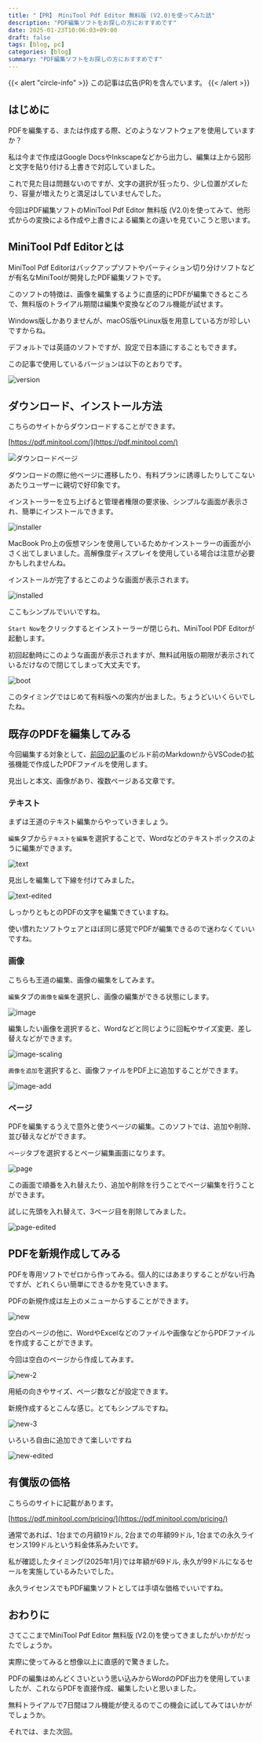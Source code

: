 ```yaml
---
title: "【PR】 MiniTool Pdf Editor 無料版 (V2.0)を使ってみた話"
description: "PDF編集ソフトをお探しの方におすすめです"
date: 2025-01-23T10:06:03+09:00
draft: false
tags: [blog, pc]
categories: [blog]
summary: "PDF編集ソフトをお探しの方におすすめです"
---
```


{{< alert "circle-info" >}}
この記事は広告(PR)を含んでいます。
{{< /alert >}}

## はじめに

PDFを編集する、または作成する際、どのようなソフトウェアを使用していますか？

私は今まで作成はGoogle DocsやInkscapeなどから出力し、編集は上から図形と文字を貼り付ける上書きで対応していました。

これで見た目は問題ないのですが、文字の選択が狂ったり、少し位置がズレたり、容量が増えたりと満足はしていませんでした。

今回はPDF編集ソフトのMiniTool Pdf Editor 無料版 (V2.0)を使ってみて、他形式からの変換による作成や上書きによる編集との違いを見ていこうと思います。

## MiniTool Pdf Editorとは

MiniTool Pdf Editorはバックアップソフトやパーティション切り分けソフトなどが有名なMiniToolが開発したPDF編集ソフトです。

このソフトの特徴は、画像を編集するように直感的にPDFが編集できるところで、無料版のトライアル期間は編集や変換などのフル機能が試せます。

Windows版しかありませんが、macOS版やLinux版を用意している方が珍しいですからね。

デフォルトでは英語のソフトですが、設定で日本語にすることもできます。

この記事で使用しているバージョンは以下のとおりです。

![version](version.png)

## ダウンロード、インストール方法

こちらのサイトからダウンロードすることができます。

[https://pdf.minitool.com/](https://pdf.minitool.com/)

![ダウンロードページ](download.png)

ダウンロードの際に他ページに遷移したり、有料プランに誘導したりしてこないあたりユーザーに親切で好印象です。

インストーラーを立ち上げると管理者権限の要求後、シンプルな画面が表示され、簡単にインストールできます。

![installer](installer.png)

MacBook Pro上の仮想マシンを使用しているためかインストーラーの画面が小さく出てしまいました。高解像度ディスプレイを使用している場合は注意が必要かもしれませんね。

インストールが完了するとこのような画面が表示されます。

![installed](installed.png)

ここもシンプルでいいですね。

`Start Now`をクリックするとインストーラーが閉じられ、MiniTool PDF Editorが起動します。

初回起動時にこのような画面が表示されますが、無料試用版の期限が表示されているだけなので閉じてしまって大丈夫です。

![boot](boot.png)

このタイミングではじめて有料版への案内が出ました。ちょうどいいくらいでしたね。

## 既存のPDFを編集してみる

今回編集する対象として、[前回の記事](https://sunset0916.net/blog/2024/12/31/the-sanzai-2024/)のビルド前のMarkdownからVSCodeの拡張機能で作成したPDFファイルを使用します。

見出しと本文、画像があり、複数ページある文章です。

### テキスト

まずは王道のテキスト編集からやっていきましょう。

`編集`タブから`テキストを編集`を選択することで、Wordなどのテキストボックスのように編集ができます。

![text](text.png)

見出しを編集して下線を付けてみました。

![text-edited](text-edited.png)

しっかりともとのPDFの文字を編集できていますね。

使い慣れたソフトウェアとほぼ同じ感覚でPDFが編集できるので迷わなくていいですね。

### 画像

こちらも王道の編集、画像の編集をしてみます。

`編集`タブの`画像を編集`を選択し、画像の編集ができる状態にします。

![image](image.png)

編集したい画像を選択すると、Wordなどと同じように回転やサイズ変更、差し替えなどができます。

![image-scaling](image-scaling.png)

`画像を追加`を選択すると、画像ファイルをPDF上に追加することができます。

![image-add](image-add.png)

### ページ

PDFを編集するうえで意外と使うページの編集。このソフトでは、追加や削除、並び替えなどができます。

`ページ`タブを選択するとページ編集画面になります。

![page](page.png)

この画面で順番を入れ替えたり、追加や削除を行うことでページ編集を行うことができます。

試しに先頭を入れ替えて、3ページ目を削除してみました。

![page-edited](page-edited.png)

## PDFを新規作成してみる

PDFを専用ソフトでゼロから作ってみる。個人的にはあまりすることがない行為ですが、どれくらい簡単にできるかを見ていきます。

PDFの新規作成は左上のメニューからすることができます。

![new](new.png)

空白のページの他に、WordやExcelなどのファイルや画像などからPDFファイルを作成することができます。

今回は空白のページから作成してみます。

![new-2](new-2.png)

用紙の向きやサイズ、ページ数などが設定できます。

新規作成するとこんな感じ。とてもシンプルですね。

![new-3](new-3.png)

いろいろ自由に追加できて楽しいですね

![new-edited](new-edited.png)

## 有償版の価格

こちらのサイトに記載があります。

[https://pdf.minitool.com/pricing/](https://pdf.minitool.com/pricing/)

通常であれば、1台までの月額19ドル, 2台までの年額99ドル, 1台までの永久ライセンス199ドルという料金体系みたいです。

私が確認したタイミング(2025年1月)では年額が69ドル, 永久が99ドルになるセールを実施しているみたいでした。

永久ライセンスでもPDF編集ソフトとしては手頃な価格でいいですね。

## おわりに

さてここまでMiniTool Pdf Editor 無料版 (V2.0)を使ってきましたがいかがだったでしょうか。

実際に使ってみると想像以上に直感的で驚きました。

PDFの編集はめんどくさいという思い込みからWordのPDF出力を使用していましたが、これならPDFを直接作成、編集したいと思いました。

無料トライアルで7日間はフル機能が使えるのでこの機会に試してみてはいかがでしょうか。

それでは、また次回。
